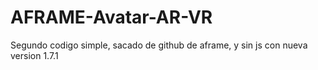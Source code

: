 # AFRAME-Avatar-AR-VR
Segundo codigo simple, sacado de github de aframe, y sin js con nueva version 1.7.1
